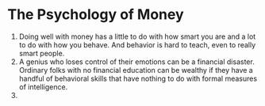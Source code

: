 # The Psychology of Money

1. Doing well with money has a little to do with how smart you are and a lot to do with how you behave. And behavior is hard to teach, even to really smart people.
2. A genius who loses control of their emotions can be a financial disaster. Ordinary folks with no financial education can be wealthy if they have a handful of behavioral skills that have nothing to do with formal measures of intelligence.
3. 
